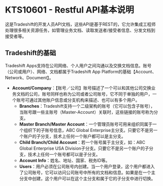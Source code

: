 # KTS10601 - Restful API基本说明

这是Tradeshift的开发人员API文档，这些API是基于REST的，它允许集成工程师处理很多相关资源任务，如管理业务文档、读取发送者/接受者信息、分发文档到接受者等。

## Tradeshift的基础

Tradeshift Apps支持在公司网络、个人用户之间沟通以及交换文档信息。账号（公司或用户）、网络、文档都属于Tradeshift App Platform的基础【Account、Network、Document】。

* **Account/Company**：【账号／公司】账号描述了一个可以和其他公司交换业务文档的公司，账号同样也称为公司或者公司账号，它不同于单独的用户，一个账号可通过其他账户信息或分支机构来描述、也可以有多个用户。
  * **Branches**：Tradeshift支持一个二级架构的账号（它可以包含子账号），当账号跟一些主账号（Master-Account）关联时，这些链接的账号称为分支。
  * **Master Branch/Master Account**：一个管理员账号可用来组织同属于一个组织下的子账号信息，ABC Global Enterprise主分支。只要它不是另一个账户的子分支，技术上任何一个账户都可以是主分支。
  * **Child Branch/Child Account**：若一个账号属于主分支，如：ABC Global Enterprise USA Division子分支。只要它不是另一个账户的子分支，技术上任何一个账号都可以是子分支。
  * **Account Info**：姓名、地址、国家、税务ID等。
  * **Users**：用户必须在公司账号内创建。当一个用户登录，这个用户都进入了公司账号，它可以访问公司账号中所有的文档和信息。如果是在一个主分支中创建，这个用户可以在这个主分支和属于它的子分支中进行切换。



